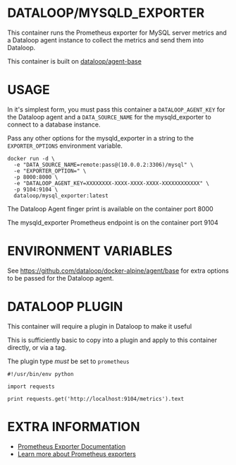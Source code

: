 DATALOOP/MYSQLD_EXPORTER
========================

This container runs the Prometheus exporter for MySQL server metrics and a Dataloop agent instance to collect the metrics and send them into Dataloop.

This container is built on [dataloop/agent-base](https://github.com/dataloop/docker-alpine/agent/base)


USAGE
=====

In it's simplest form, you must pass this container a `DATALOOP_AGENT_KEY` for the Dataloop agent and a `DATA_SOURCE_NAME` for the mysqld_exporter to connect to a database instance.

Pass any other options for the mysqld_exporter in a string to the `EXPORTER_OPTIONS` environment variable.

```
docker run -d \
  -e "DATA_SOURCE_NAME=remote:pass@(10.0.0.2:3306)/mysql" \
  -e "EXPORTER_OPTION=" \
  -p 8000:8000 \
  -e "DATALOOP_AGENT_KEY=XXXXXXXX-XXXX-XXXX-XXXX-XXXXXXXXXXXX" \
  -p 9104:9104 \
  dataloop/mysql_exporter:latest
```

The Dataloop Agent finger print is available on the container port 8000

The mysqld_exporter Prometheus endpoint is on the container port 9104


ENVIRONMENT VARIABLES
=====================

See https://github.com/dataloop/docker-alpine/agent/base for extra options to be passed for the Dataloop agent.


DATALOOP PLUGIN
===============

This container will require a plugin in Dataloop to make it useful

This is sufficiently basic to copy into a plugin and apply to this container directly, or via a tag.

The plugin type *must* be set to `prometheus`

```
#!/usr/bin/env python

import requests

print requests.get('http://localhost:9104/metrics').text
```


EXTRA INFORMATION
=================

* [Prometheus Exporter Documentation](https://github.com/prometheus/mysqld_exporter)
* [Learn more about Prometheus exporters](https://prometheus.io/docs/instrumenting/exporters/)
